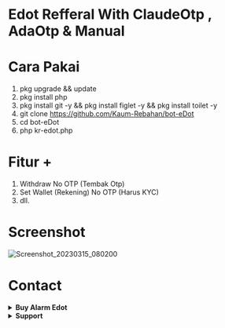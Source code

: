 # Edot Refferal With ClaudeOtp , AdaOtp & Manual
# Cara Pakai
1. pkg upgrade && update
2. pkg install php
3. pkg install git -y && pkg install figlet -y && pkg install toilet -y
4. git clone https://github.com/Kaum-Rebahan/bot-eDot
5. cd bot-eDot
6. php kr-edot.php

# Fitur +
1. Withdraw No OTP (Tembak Otp)
2. Set Wallet (Rekening) No OTP (Harus KYC)
3. dll.

# Screenshot

![Screenshot_20230315_080200](https://user-images.githubusercontent.com/127330029/225178131-a8ac1a40-e080-4cb4-83ff-2c8293602fdb.jpg)

# Contact
</details>
<details>
    <summary><b> Buy Alarm Edot</b></summary><br/>
 <a href="https://t.me/HaryZafeny"> Telegram</a>
</p>
</details>


<details>
    <summary><b> Support</b></summary><br/>


 <a href="https://t.me/HaryZafeny"> Telegram</a>

</p>
</details>



